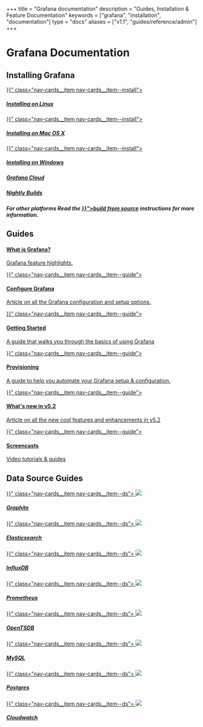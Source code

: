 +++
title = "Grafana documentation"
description = "Guides, Installation & Feature Documentation"
keywords = ["grafana", "installation", "documentation"]
type = "docs"
aliases = ["v1.1", "guides/reference/admin"]
+++

# Grafana Documentation

<h2>Installing Grafana</h2>
<div class="nav-cards">
    <a href="{{< relref "installation/debian.md" >}}" class="nav-cards__item nav-cards__item--install">
        <div class="nav-cards__icon fa fa-linux">
        </div>
        <h5>Installing on Linux</h5>
    </a>
    <a href="{{< relref "installation/mac.md" >}}" class="nav-cards__item nav-cards__item--install">
        <div class="nav-cards__icon fa fa-apple">
        </div>
        <h5>Installing on Mac OS X</h5>
    </a>
      <a href="{{< relref "installation/windows.md" >}}" class="nav-cards__item nav-cards__item--install">
        <div class="nav-cards__icon fa fa-windows">
        </div>
        <h5>Installing on Windows</h5>
    </a>
    <a href="https://argos.goback.world/cloud/grafana" class="nav-cards__item nav-cards__item--install">
        <div class="nav-cards__icon fa fa-cloud">
        </div>
        <h5>Grafana Cloud</h5>
    </a>
    <a href="https://argos.goback.world/grafana/download" class="nav-cards__item nav-cards__item--install">
        <div class="nav-cards__icon fa fa-moon-o">
        </div>
        <h5>Nightly Builds</h5>
    </a>
    <div class="nav-cards__item nav-cards__item--install">
        <h5>For other platforms Read the <a href="{{< relref "project/building_from_source.md" >}}">build from source</a>
        instructions for more information.</h5>
    </div>
</div>

<h2>Guides</h2>

<div class="nav-cards">
    <a href="https://argos.goback.world/grafana" class="nav-cards__item nav-cards__item--guide">
        <h4>What is Grafana?</h4>
        <p>Grafana feature highlights.</p>
    </a>
    <a href="{{< relref "installation/configuration.md" >}}" class="nav-cards__item nav-cards__item--guide">
        <h4>Configure Grafana</h4>
        <p>Article on all the Grafana configuration and setup options.</p>
    </a>
    <a href="{{< relref "guides/getting_started.md" >}}" class="nav-cards__item nav-cards__item--guide">
        <h4>Getting Started</h4>
        <p>A guide that walks you through the basics of using Grafana</p>
    </a>
    <a href="{{< relref "administration/provisioning.md" >}}" class="nav-cards__item nav-cards__item--guide">
        <h4>Provisioning</h4>
        <p>A guide to help you automate your Grafana setup & configuration.</p>
    </a>
    <a href="{{< relref "guides/whats-new-in-v5-2.md" >}}" class="nav-cards__item nav-cards__item--guide">
        <h4>What's new in v5.2</h4>
        <p>Article on all the new cool features and enhancements in v5.2</p>
    </a>
    <a href="{{< relref "tutorials/screencasts.md" >}}" class="nav-cards__item nav-cards__item--guide">
        <h4>Screencasts</h4>
        <p>Video tutorials & guides</p>
    </a>
</div>

<h2>Data Source Guides</h2>
<div class="nav-cards">
    <a href="{{< relref "features/datasources/graphite.md" >}}" class="nav-cards__item nav-cards__item--ds">
      <img src="/img/docs/logos/icon_graphite.svg" >
      <h5>Graphite</h5>
    </a>
    <a href="{{< relref "features/datasources/elasticsearch.md" >}}" class="nav-cards__item nav-cards__item--ds">
      <img src="/img/docs/logos/icon_elasticsearch.svg" >
      <h5>Elasticsearch</h5>
    </a>
    <a href="{{< relref "features/datasources/influxdb.md" >}}" class="nav-cards__item nav-cards__item--ds">
      <img src="/img/docs/logos/icon_influxdb.svg" >
      <h5>InfluxDB</h5>
    </a>
    <a href="{{< relref "features/datasources/prometheus.md" >}}" class="nav-cards__item nav-cards__item--ds">
      <img src="/img/docs/logos/icon_prometheus.svg" >
      <h5>Prometheus</h5>
    </a>
    <a href="{{< relref "features/datasources/opentsdb.md" >}}" class="nav-cards__item nav-cards__item--ds">
      <img src="/img/docs/logos/icon_opentsdb.png" >
      <h5>OpenTSDB</h5>
    </a>
    <a href="{{< relref "features/datasources/mysql.md" >}}" class="nav-cards__item nav-cards__item--ds">
      <img src="/img/docs/logos/icon_mysql.png" >
      <h5>MySQL</h5>
    </a>
    <a href="{{< relref "features/datasources/postgres.md" >}}" class="nav-cards__item nav-cards__item--ds">
      <img src="/img/docs/logos/icon_postgres.svg" >
      <h5>Postgres</h5>
    </a>
    <a href="{{< relref "features/datasources/cloudwatch.md" >}}" class="nav-cards__item nav-cards__item--ds">
      <img src="/img/docs/logos/icon_cloudwatch.svg">
      <h5>Cloudwatch</h5>
    </a>
</div>
